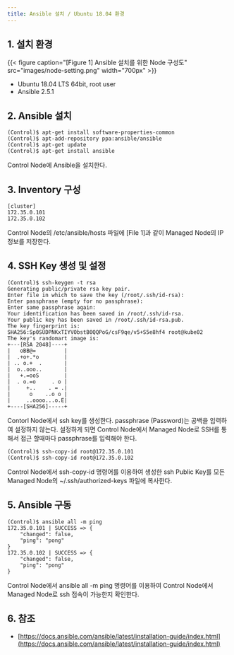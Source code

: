 ```yaml
---
title: Ansible 설치 / Ubuntu 18.04 환경
---
```


## 1. 설치 환경

{{< figure caption="[Figure 1] Ansible 설치를 위한 Node 구성도" src="images/node-setting.png" width="700px" >}}

* Ubuntu 18.04 LTS 64bit, root user
* Ansible 2.5.1

## 2. Ansible 설치

```shell
(Control)$ apt-get install software-properties-common
(Control)$ apt-add-repository ppa:ansible/ansible
(Control)$ apt-get update
(Control)$ apt-get install ansible
```

Control Node에 Ansible을 설치한다.

## 3. Inventory 구성

```text {caption="[File 1] Control Node - /etc/ansible/hosts", linenos=table}
[cluster]
172.35.0.101
172.35.0.102
```

Control Node의 /etc/ansible/hosts 파일에 [File 1]과 같이 Managed Node의 IP 정보를 저장한다.

## 4. SSH Key 생성 및 설정

```shell
(Control)$ ssh-keygen -t rsa
Generating public/private rsa key pair.
Enter file in which to save the key (/root/.ssh/id-rsa):
Enter passphrase (empty for no passphrase):
Enter same passphrase again:
Your identification has been saved in /root/.ssh/id-rsa.
Your public key has been saved in /root/.ssh/id-rsa.pub.
The key fingerprint is:
SHA256:Sp0SUDPNKxTIYVObstB0QQPoG/csF9qe/v5+S5e8hf4 root@kube02
The key's randomart image is:
+---[RSA 2048]----+
|   oBB@=         |
|  .+o+.*o        |
| .. o.+  .       |
|  o..ooo..       |
|   +.=ooS        |
|  . o.=o     . o |
|     +..    . = .|
|      o    ..o o |
|     ..oooo...o.E|
+----[SHA256]-----+
```

Contorl Node에서 ssh key를 생성한다. passphrase (Password)는 공백을 입력하여 설정하지 않는다. 설정하게 되면 Control Node에서 Managed Node로 SSH를 통해서 접근 할때마다 passphrase를 입력해야 한다.

```shell
(Control)$ ssh-copy-id root@172.35.0.101 
(Control)$ ssh-copy-id root@172.35.0.102
```

Control Node에서 ssh-copy-id 명령어를 이용하여 생성한 ssh Public Key를 모든 Managed Node의 ~/.ssh/authorized-keys 파일에 복사한다. 

## 5. Ansible 구동

```shell
(Control)$ ansible all -m ping
172.35.0.101 | SUCCESS => {
    "changed": false,
    "ping": "pong"
}
172.35.0.102 | SUCCESS => {
    "changed": false,
    "ping": "pong"
}
```

Control Node에서 ansible all -m ping 명령어를 이용하여 Control Node에서 Managed Node로 ssh 접속이 가능한지 확인한다.

## 6. 참조

* [https://docs.ansible.com/ansible/latest/installation-guide/index.html](https://docs.ansible.com/ansible/latest/installation-guide/index.html)
